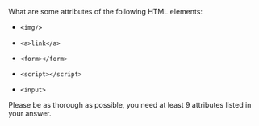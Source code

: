 What are some attributes of the following HTML elements:

* `<img/>`

* `<a>link</a>`

* `<form></form>`

* `<script></script>`

* `<input>`

Please be as thorough as possible, you need at least 9 attributes listed in your answer.